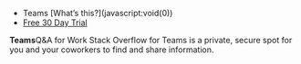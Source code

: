 * Teams [What’s this?](javascript:void(0)\)
* [Free 30 Day Trial](https://stackoverflow.com/teams)

**Teams**Q&A for Work Stack Overflow for Teams is a private, secure spot for you and your coworkers to find and share information.
